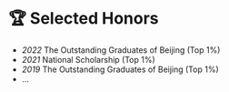# 🏆 Selected Honors
- *2022* The Outstanding Graduates of Beijing (Top 1%)
- *2021* National Scholarship (Top 1%)
- *2019* The Outstanding Graduates of Beijing (Top 1%)
- ...